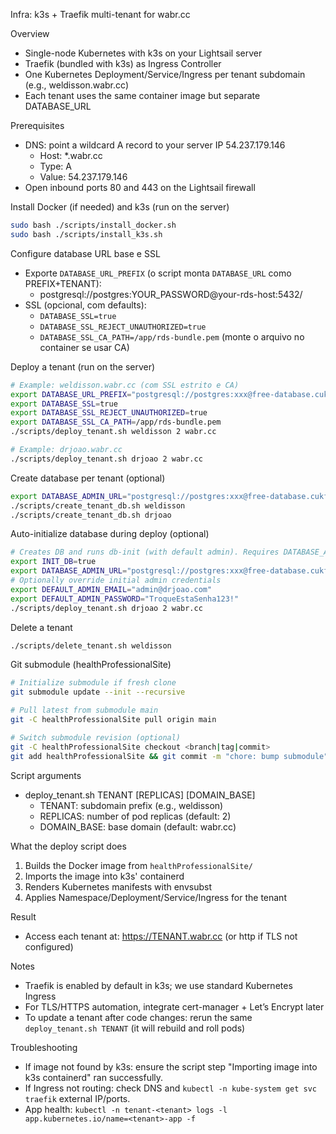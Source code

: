 Infra: k3s + Traefik multi-tenant for wabr.cc

Overview
- Single-node Kubernetes with k3s on your Lightsail server
- Traefik (bundled with k3s) as Ingress Controller
- One Kubernetes Deployment/Service/Ingress per tenant subdomain (e.g., weldisson.wabr.cc)
- Each tenant uses the same container image but separate DATABASE_URL

Prerequisites
- DNS: point a wildcard A record to your server IP 54.237.179.146
  - Host: *.wabr.cc
  - Type: A
  - Value: 54.237.179.146
- Open inbound ports 80 and 443 on the Lightsail firewall

Install Docker (if needed) and k3s (run on the server)
```bash
sudo bash ./scripts/install_docker.sh
sudo bash ./scripts/install_k3s.sh
```

Configure database URL base e SSL
- Exporte `DATABASE_URL_PREFIX` (o script monta `DATABASE_URL` como PREFIX+TENANT):
  - postgresql://postgres:YOUR_PASSWORD@your-rds-host:5432/
- SSL (opcional, com defaults):
  - `DATABASE_SSL=true`
  - `DATABASE_SSL_REJECT_UNAUTHORIZED=true`
  - `DATABASE_SSL_CA_PATH=/app/rds-bundle.pem` (monte o arquivo no container se usar CA)

Deploy a tenant (run on the server)
```bash
# Example: weldisson.wabr.cc (com SSL estrito e CA)
export DATABASE_URL_PREFIX="postgresql://postgres:xxx@free-database.cukfpauavjwz.us-east-1.rds.amazonaws.com:5432/"
export DATABASE_SSL=true
export DATABASE_SSL_REJECT_UNAUTHORIZED=true
export DATABASE_SSL_CA_PATH=/app/rds-bundle.pem
./scripts/deploy_tenant.sh weldisson 2 wabr.cc

# Example: drjoao.wabr.cc
./scripts/deploy_tenant.sh drjoao 2 wabr.cc
```

Create database per tenant (optional)
```bash
export DATABASE_ADMIN_URL="postgresql://postgres:xxx@free-database.cukfpauavjwz.us-east-1.rds.amazonaws.com:5432/postgres"
./scripts/create_tenant_db.sh weldisson
./scripts/create_tenant_db.sh drjoao
```

Auto-initialize database during deploy (optional)
```bash
# Creates DB and runs db-init (with default admin). Requires DATABASE_ADMIN_URL
export INIT_DB=true
export DATABASE_ADMIN_URL="postgresql://postgres:xxx@free-database.cukfpauavjwz.us-east-1.rds.amazonaws.com:5432/postgres"
# Optionally override initial admin credentials
export DEFAULT_ADMIN_EMAIL="admin@drjoao.com"
export DEFAULT_ADMIN_PASSWORD="TroqueEstaSenha123!"
./scripts/deploy_tenant.sh drjoao 2 wabr.cc
```

Delete a tenant
```bash
./scripts/delete_tenant.sh weldisson
```

Git submodule (healthProfessionalSite)
```bash
# Initialize submodule if fresh clone
git submodule update --init --recursive

# Pull latest from submodule main
git -C healthProfessionalSite pull origin main

# Switch submodule revision (optional)
git -C healthProfessionalSite checkout <branch|tag|commit>
git add healthProfessionalSite && git commit -m "chore: bump submodule"
```

Script arguments
- deploy_tenant.sh TENANT [REPLICAS] [DOMAIN_BASE]
  - TENANT: subdomain prefix (e.g., weldisson)
  - REPLICAS: number of pod replicas (default: 2)
  - DOMAIN_BASE: base domain (default: wabr.cc)

What the deploy script does
1. Builds the Docker image from `healthProfessionalSite/`
2. Imports the image into k3s' containerd
3. Renders Kubernetes manifests with envsubst
4. Applies Namespace/Deployment/Service/Ingress for the tenant

Result
- Access each tenant at: https://TENANT.wabr.cc (or http if TLS not configured)

Notes
- Traefik is enabled by default in k3s; we use standard Kubernetes Ingress
- For TLS/HTTPS automation, integrate cert-manager + Let’s Encrypt later
- To update a tenant after code changes: rerun the same `deploy_tenant.sh TENANT` (it will rebuild and roll pods)

Troubleshooting
- If image not found by k3s: ensure the script step "Importing image into k3s containerd" ran successfully.
- If Ingress not routing: check DNS and `kubectl -n kube-system get svc traefik` external IP/ports.
- App health: `kubectl -n tenant-<tenant> logs -l app.kubernetes.io/name=<tenant>-app -f`


